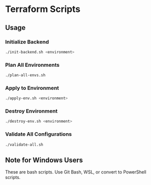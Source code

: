 # Terraform Scripts

## Usage

### Initialize Backend
```bash
./init-backend.sh <environment>
```

### Plan All Environments
```bash
./plan-all-envs.sh
```

### Apply to Environment
```bash
./apply-env.sh <environment>
```

### Destroy Environment
```bash
./destroy-env.sh <environment>
```

### Validate All Configurations
```bash
./validate-all.sh
```

## Note for Windows Users
These are bash scripts. Use Git Bash, WSL, or convert to PowerShell scripts.
